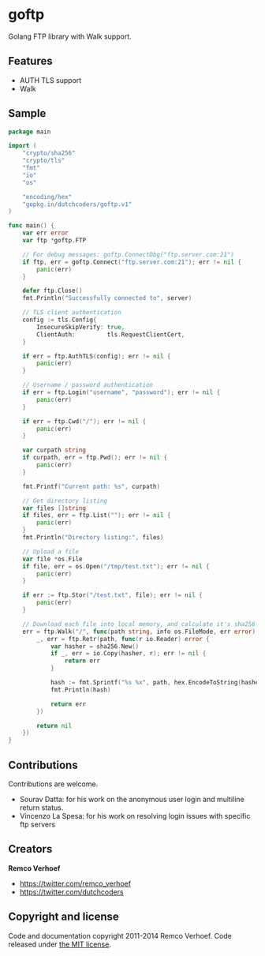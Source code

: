 goftp
=====

Golang FTP library with Walk support.

## Features

* AUTH TLS support
* Walk 

## Sample
```go
package main

import (
    "crypto/sha256"
    "crypto/tls"
    "fmt"
    "io"
    "os"

    "encoding/hex"
    "gopkg.in/dutchcoders/goftp.v1"
)

func main() {
    var err error
    var ftp *goftp.FTP

    // For debug messages: goftp.ConnectDbg("ftp.server.com:21")
    if ftp, err = goftp.Connect("ftp.server.com:21"); err != nil {
        panic(err)
    }

    defer ftp.Close()
    fmt.Println("Successfully connected to", server)

    // TLS client authentication
    config := tls.Config{
        InsecureSkipVerify: true,
        ClientAuth:         tls.RequestClientCert,
    }

    if err = ftp.AuthTLS(config); err != nil {
        panic(err)
    }

    // Username / password authentication
    if err = ftp.Login("username", "password"); err != nil {
        panic(err)
    }

    if err = ftp.Cwd("/"); err != nil {
        panic(err)
    }

    var curpath string
    if curpath, err = ftp.Pwd(); err != nil {
        panic(err)
    }

    fmt.Printf("Current path: %s", curpath)

    // Get directory listing
    var files []string
    if files, err = ftp.List(""); err != nil {
        panic(err)
    }
    fmt.Println("Directory listing:", files)

    // Upload a file
    var file *os.File
    if file, err = os.Open("/tmp/test.txt"); err != nil {
        panic(err)
    }

    if err := ftp.Stor("/test.txt", file); err != nil {
        panic(err)
    }

    // Download each file into local memory, and calculate it's sha256 hash
    err = ftp.Walk("/", func(path string, info os.FileMode, err error) error {
        _, err = ftp.Retr(path, func(r io.Reader) error {
            var hasher = sha256.New()
            if _, err = io.Copy(hasher, r); err != nil {
                return err
            }

            hash := fmt.Sprintf("%s %x", path, hex.EncodeToString(hasher.Sum(nil)))
            fmt.Println(hash)

            return err
        })

        return nil
    })
}
````

## Contributions

Contributions are welcome.

* Sourav Datta: for his work on the anonymous user login and multiline return status.
* Vincenzo La Spesa: for his work on resolving login issues with specific ftp servers


## Creators

**Remco Verhoef**
- <https://twitter.com/remco_verhoef>
- <https://twitter.com/dutchcoders>

## Copyright and license

Code and documentation copyright 2011-2014 Remco Verhoef.
Code released under [the MIT license](LICENSE).

